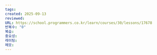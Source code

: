 ```yaml
---
tags:
created: 2025-09-13
reviewed:
URL: https://school.programmers.co.kr/learn/courses/30/lessons/17678
반복수: "0"
복습:
중요성:
레이팅:
메모:
---
```

